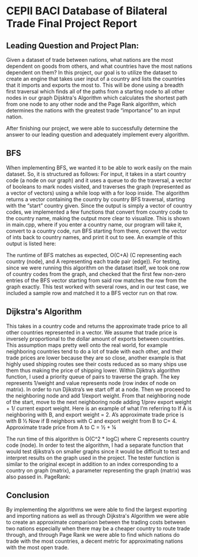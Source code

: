 # CEPII BACI Database of Bilateral Trade Final Project Report

## Leading Question and Project Plan:
Given a dataset of trade between nations, what nations are the most dependent on goods from others, and what countries have the most nations dependent on them? In this project, our goal is to utilize the dataset to create an engine that takes user input of a country and lists the countries that it imports and exports the most to. This will be done using a breadth first traversal which finds all of the paths from a starting node to all other nodes in our graph Dijsktra's Algorithm which calculates the shortest path from one node to any other node and the Page Rank algorithm, which determines the nations with the greatest trade “importance” to an input nation. 

After finishing our project, we were able to successfully determine the answer to our leading question and adequately implement every algorithm.


## BFS
When implementing BFS, we wanted it to be able to work easily on the main dataset. So, it is structured as follows: For input, it takes in a start country code (a node on our graph) and it uses a queue to do the traversal, a vector of booleans to mark nodes visited, and traverses the graph (represented as a vector of vectors) using a while loop with a for loop inside. The algorithm returns a vector containing the country by country BFS traversal, starting with the “start” country given. Since the output is simply a vector of country codes, we implemented a few functions that convert from country code to the country name, making the output more clear to visualize. This is shown in main.cpp, where if you enter a country name, our program will take it, convert to a country code, run BFS starting from there, convert the vector of ints back to country names, and print it out to see. An example of this output is listed here: 

The runtime of BFS matches as expected, O(C+A) (C representing each country (node), and A representing each trade pair (edge)). For testing, since we were running this algorithm on the dataset itself, we took one row of country codes from the graph, and checked that the first few non-zero entries of the BFS vector starting from said row matches the row from the graph exactly. This test worked with several rows, and in our test case, we included a sample row and matched it to a BFS vector run on that row.

## Dijkstra's Algorithm
This takes in a country code and returns the approximate trade price to all other countries represented in a vector. We assume that trade price is inversely proportional to the dollar amount of exports between countries. This assumption maps pretty well onto the real world, for example neighboring countries tend to do a lot of trade with each other, and their trade prices are lower because they are so close, another example is that highly used shipping routes see their costs reduced as so many ships use them thus making the price of shipping lower. Within Djiktra’s algorithm function, I used a priority queue of pairs to traverse the graph. The key represents 1/weight and value represents node (row index of node on matrix). In order to run Djikstra’s we start off at a node. Then we proceed to the neighboring node and add 1/export weight. From that neighboring node of the start, move to the next neighboring node adding 1/prev export weight + 1/ current export weight. Here is an example of what I’m referring to If A is neighboring with B, and export weight = 2. A’s approximate trade price is with B ½ Now if B neighbors with C and export weight from B to C= 4. Approximate trade price from A to C  = ½ + ¼ 


The run time of this algorithm is O(C^2 * logC) where C represents country code (node). In order to test the algorithm, I had a separate function that would test djikstra’s on smaller graphs since it would be difficult to test and interpret results on the graph used in the project. The tester function is similar to the original except in addition to an index corresponding to a country on graph (matrix), a parameter representing the graph (matrix) was also passed in. 
PageRank:


## Conclusion
By implementing the algorithms we were able to find the largest exporting and importing nations	 as well as through Dijkstra's Algorithm we were able to create an approximate comparison between the trading costs between two nations especially when there may be a cheaper country to route trade through, and through Page Rank we were able to find which nations do trade with the most countries, a decent metric for approximating nations with the most open trade.
